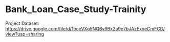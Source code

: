 # Bank_Loan_Case_Study-Trainity

Project Dataset: https://drive.google.com/file/d/1bceVXq5NQ6v9Bx2a9e7bJAzExoeCmFCD/view?usp=sharing
